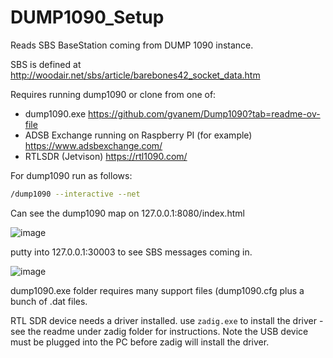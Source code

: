 # DUMP1090_Setup
Reads SBS BaseStation coming from DUMP 1090 instance.

SBS is defined at http://woodair.net/sbs/article/barebones42_socket_data.htm

Requires running dump1090 or clone from one of:
- dump1090.exe https://github.com/gvanem/Dump1090?tab=readme-ov-file
- ADSB Exchange running on Raspberry PI (for example) https://www.adsbexchange.com/
- RTLSDR (Jetvison) https://rtl1090.com/

For dump1090 run as follows:
```bash
/dump1090 --interactive --net
```
Can see the dump1090 map on 127.0.0.1:8080/index.html


![image](https://github.com/user-attachments/assets/6991a283-f750-43fe-827f-5b241b68bbe4)

putty into 127.0.0.1:30003 to see SBS messages coming in. 

![image](https://github.com/user-attachments/assets/8f768ec3-d429-4f42-94a1-52d2ce411292)

dump1090.exe folder requires many support files (dump1090.cfg plus a bunch of .dat files.

RTL SDR device needs a driver installed.
use ```zadig.exe``` to install the driver - see the readme under zadig folder for instructions. Note the USB device must be plugged into the PC before zadig will install the driver.







